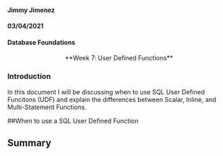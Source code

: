 #### Jimmy Jimenez
#### 03/04/2021  
#### Database Foundations
<p align="center">**Week 7: User Defined Functions**


### Introduction
In this document I will be discussing when to use SQL User Defined Funcitons (UDF) and explain the differences between Scalar, Inline, and Multi-Statement Functions. 

##When to use a SQL User Defined Function

## Summary
